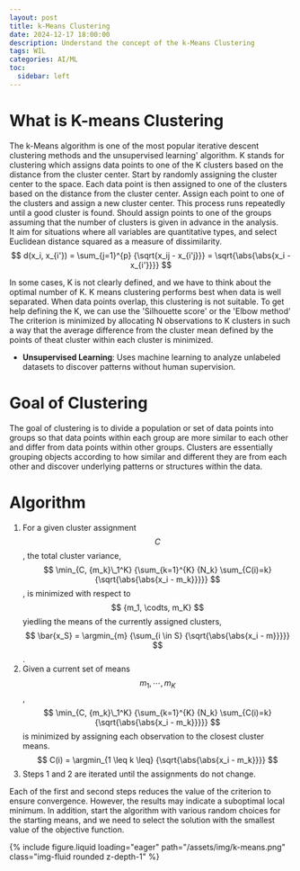 ```yaml
---
layout: post
title: k-Means Clustering
date: 2024-12-17 18:00:00
description: Understand the concept of the k-Means Clustering
tags: WIL
categories: AI/ML
toc:
  sidebar: left
---
```


# What is K-means Clustering

The k-Means algorithm is one of the most popular iterative descent clustering methods and the unsupervised learning' algorithm.
K stands for clustering which assigns data points to one of the K clusters based on the distance from the cluster center. Start by randomly assigning the cluster center to the space. Each data point is then assigned to one of the clusters based on the distance from the cluster center. Assign each point to one of the clusters and assign a new cluster center. This process runs repeatedly until a good cluster is found. Should assign points to one of the groups assuming that the number of clusters is given in advance in the analysis.  
It aim for situations where all variables are quantitative types, and select Euclidean distance squared as a measure of dissimilarity.  
$$ d(x_i, x_{i'}) = \sum_{j=1}^{p} {\sqrt{x_ij - x_{i'j}}} = \sqrt{\abs{\abs{x_i - x_{i'}}}} $$

In some cases, K is not clearly defined, and we have to think about the optimal number of K. K means clustering performs best when data is well separated. When data points overlap, this clustering is not suitable. To get help defining the K, we can use the 'Silhouette score' or the 'Elbow method'
The criterion is minimized by allocating N observations to K clusters in such a way that the average difference from the cluster mean defined by the points of theat cluster within each cluster is minimized.

- **Unsupervised Learning**: Uses machine learning to analyze unlabeled datasets to discover patterns without human supervision.

# Goal of Clustering

The goal of clustering is to divide a population or set of data points into groups so that data points within each group are more similar to each other and differ from data points within other groups. Clusters are essentially grouping objects according to how similar and different they are from each other and discover underlying patterns or structures within the data.

# Algorithm

1. For a given cluster assignment $$C$$, the total cluster variance, $$ \min_{C, {m_k}\_1^K} {\sum_{k=1}^{K} {N_k} \sum_{C(i)=k} {\sqrt{\abs{\abs{x_i - m_k}}}}} $$, is minimized with respect to $$ {m_1, \codts, m_K} $$ yiedling the means of the currently assigned clusters, $$ \bar{x_S} = \argmin_{m} {\sum_{i \in S} {\sqrt{\abs{\abs{x_i - m}}}}} $$.
2. Given a current set of means $$ {m_1, \cdots, m_K} $$, $$ \min_{C, {m_k}\_1^K} {\sum_{k=1}^{K} {N_k} \sum_{C(i)=k} {\sqrt{\abs{\abs{x_i - m_k}}}}} $$ is minimized by assigning each observation to the closest cluster means.  
   $$ C(i) = \argmin_{1 \leq k \leq} {\sqrt{\abs{\abs{x_i - m_k}}}} $$
3. Steps 1 and 2 are iterated until the assignments do not change.

Each of the first and second steps reduces the value of the criterion to ensure convergence. However, the results may indicate a suboptimal local minimum. In addition, start the algorithm with various random choices for the starting means, and we need to select the solution with the smallest value of the objective function.

<div class="row mt-3">
	<div class="col-sm mt-3 mt-md-0">
	{% include figure.liquid loading="eager" path="/assets/img/k-means.png" class="img-fluid rounded z-depth-1" %}
	</div>
</div>
